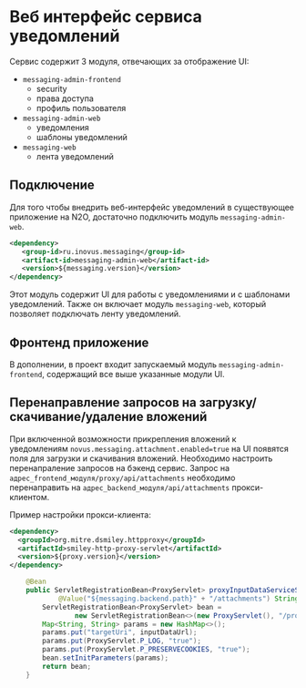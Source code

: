 # Веб интерфейс сервиса уведомлений

Сервис содержит 3 модуля, отвечающих за отображение UI:

- `messaging-admin-frontend`
    - security
    - права доступа
    - профиль пользователя
- `messaging-admin-web`
    - уведомления
    - шаблоны уведомлений
- `messaging-web`
    - лента уведомлений


## Подключение
Для того чтобы внедрить веб-интерфейс уведомлений в существующее
приложение на N2O, достаточно подключить модуль `messaging-admin-web`.
```xml
<dependency>
   <group-id>ru.inovus.messaging</group-id>
   <artifact-id>messaging-admin-web</artifact-id>
   <version>${messaging.version}</version>
</dependency>
```
Этот модуль содержит UI для работы с уведомлениями и с шаблонами уведомлений.
Также он включает модуль `messaging-web`, который позволяет подключать ленту уведомлений.


## Фронтенд приложение
В дополнении, в проект входит запускаемый модуль `messaging-admin-frontend`,
содержащий все выше указанные модули UI.

## Перенаправление запросов на загрузку/скачивание/удаление вложений
При включенной возможности прикрепления вложений к уведомлениям `novus.messaging.attachment.enabled=true` на UI появятся поля для загрузки и скачивания вложений. Необходимо настроить перенапраление запросов на бэкенд сервис. Запрос на `адрес_frontend_модуля/proxy/api/attachments` необходимо перенаправить на `адрес_backend_модуля/api/attachments` прокси-клиентом.

Пример настройки прокси-клиента:

```xml
<dependency>
  <groupId>org.mitre.dsmiley.httpproxy</groupId>
  <artifactId>smiley-http-proxy-servlet</artifactId>
  <version>${proxy.version}</version>
</dependency>
```

```java
    @Bean
    public ServletRegistrationBean<ProxyServlet> proxyInputDataServiceServlet(
            @Value("${messaging.backend.path}" + "/attachments") String inputDataUrl) {
        ServletRegistrationBean<ProxyServlet> bean =
                new ServletRegistrationBean<>(new ProxyServlet(), "/proxy/api/attachments/*");
        Map<String, String> params = new HashMap<>();
        params.put("targetUri", inputDataUrl);
        params.put(ProxyServlet.P_LOG, "true");
        params.put(ProxyServlet.P_PRESERVECOOKIES, "true");
        bean.setInitParameters(params);
        return bean;
    }
```